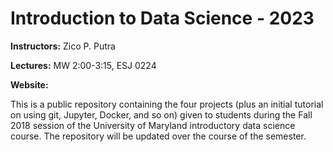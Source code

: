 # Introduction to Data Science - 2023

**Instructors:** Zico P. Putra

**Lectures:** MW 2:00-3:15, ESJ 0224

**Website:** 

This is a public repository containing the four projects (plus an initial tutorial on using git, Jupyter, Docker, and so on) given to students during the Fall 2018 session of the University of Maryland introductory data science course.  The repository will be updated over the course of the semester.
